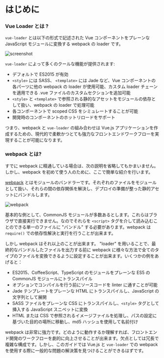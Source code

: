 # はじめに

### Vue Loader とは ?

`vue-loader` とは以下の形式で記述された Vue コンポーネントをプレーンな JavaScript モジュールに変換する webpack の loader です。

![screenshot](http://blog.evanyou.me/images/vue-component.png)

`vue-loader` によって多くのクールな機能が提供されます:

- デフォルトで ES2015 が有効
- `<style>` には SASS、 `<template>` には Jade など、Vue コンポーネントの各パーツに他の webpack の loader が使用可能、カスタム loader チェーンを適用できる .vue ファイルのカスタムセクションを追加可能
- `<style>` と `<template>` で参照される静的なアセットをモジュールの依存として扱い、webpack の loader で処理可能
- 各コンポーネントで scoped CSS をシミュレートすることが可能
- 開発時のコンポーネントのホットリロードをサポート

つまり、webpack と `vue-loader` の組み合わせは Vue.js アプリケーションを作成するための、現代的で柔軟かつとても強力なフロントエンドワークフローを実現することが可能になります。

### webpack とは?

すでに webpack に精通している場合は、次の説明を省略してもかまいません。しかし、webpack を初めて使う人のために、ここで簡単な紹介を行います。

[webpack](http://webpack.github.io/) とはモジュールのバンドラーです。それぞれのファイルをモジュールとして扱い、それらの間の依存関係を解決し、デプロイの準備が整った静的アセットにバンドルします。

![webpack](http://webpack.github.io/assets/what-is-webpack.png)

基本的な例として、CommonJS モジュールが多数あるとします。これらはブラウザで直接実行できません。なのでそれらを `<script>` タグを介して読み込むことのできる単一のファイルに "バンドル" する必要があります。webpack は `require()` での依存性解決と実行を行うことが出来ます。

しかし webpack はそれ以上のことが出来ます。 "loader" を用いることで、最終的なバンドルしたファイルを出力する前に webpack に様々な方法で全てのタイプのファイルを変換できるように設定することが出来ます。いくつかの例をあげると：

- ES2015、CoffeeScript、TypeScript のモジュールをプレーンな ES5 の CommonJS モジュールにトランスパイル
- オプションでコンパイルを行う前にソースコードを linter に通すことが可能
- Jade テンプレートをプレーンな HTML にトランスパイルし、JavaScript の文字列として展開
- SASS ファイルをプレーンな CSS にトランスパイルし、`<style>` タグとして挿入する JavaScript スニペットに変換
- HTML または CSS で参照されるイメージファイルを処理し、パスの設定に基づいた目的の場所に移動し、md5 ハッシュを使用して名前付け

webpack は非常に強力です。どのように動作するか理解すれば、フロントエンド開発のワークフローを劇的に向上させることが出来ます。欠点としては冗長で複雑な構成です。しかし、このガイドでは Vue.js と `vue-loader` での webpack を使用する際に一般的な問題の解決策を見つけることができるはずです。
